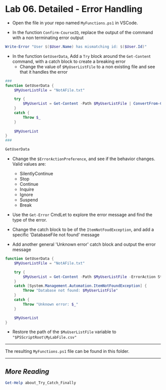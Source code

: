 # Lab 06. Detailed - Error Handling

- Open the file in your repo named `MyFunctions.ps1` in VSCode.

- In the function `Confirm-CourseID`, replace the output of the command with a non terminating error output

```PowerShell
Write-Error "User $($User.Name) has mismatching id: $($User.Id)"
```

- In the function `GetUserData`, Add a `Try` block around the `Get-Content` command, with a catch block to create a breaking error
  - Change the value of `$MyUserListFile` to a non existing file and see that it handles the error

```PowerShell
###
function GetUserData {
    $MyUserListFile = "NotAFile.txt"

    try {
        $MyUserList = Get-Content -Path $MyUserListFile | ConvertFrom-Csv
    }
    catch {
        Throw $_
    }
    
    $MyUserList
}
###

GetUserData
```

- Change the `$ErrorActionPreference`, and see if the behavior changes. Valid values are:
  - SilentlyContinue
  - Stop
  - Continue
  - Inquire
  - Ignore
  - Suspend
  - Break

- Use the `Get-Error` CmdLet to explore the error message and find the type of the error.
- Change the catch block to be of the `ItemNotFoudException`, and add a specific 'DatabaseFile not found' message
- Add another general 'Unknown error' catch block and output the error message

```PowerShell
function GetUserData {
    $MyUserListFile = "NotAFile.txt"

    try {
        $MyUserList = Get-Content -Path $MyUserListFile -ErrorAction Stop| ConvertFrom-Csv
    }
    catch [System.Management.Automation.ItemNotFoundException] {
        Throw "Database not found: $MyUserListFile"
    }
    catch {
        Throw "Unknown error: $_"
    }

    $MyUserList
}
```

- Restore the path of the `$MuUserListFile` variable to `"$PSScriptRoot\MyLabFile.csv"`

---

The resulting `MyFunctions.ps1` file can be found in this folder.

---

## *More Reading*

```PowerShell
Get-Help about_Try_Catch_Finally
```
